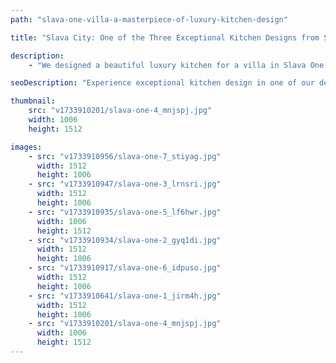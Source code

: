 ```yaml
---
path: "slava-one-villa-a-masterpiece-of-luxury-kitchen-design"

title: "Slava City: One of the Three Exceptional Kitchen Designs from Slava City"

description:
    - "We designed a beautiful luxury kitchen for a villa in Slava One. Our team carefully chose high-quality materials and modern appliances to create the perfect cooking space. The kitchen has plenty of room to move around and store everything neatly. We made sure it looks beautiful while being easy to use every day. Whether cooking family meals or hosting dinner parties, this new kitchen makes everything simpler and more enjoyable. The design also adds great value to the home."

seoDescription: "Experience exceptional kitchen design in one of our designed villas in Slava City, featuring premium materials, modern appliances, and smart storage solutions. Transform your space with our expert designers. Create a stunning kitchen perfect for family meals and entertaining, with seamless functionality."

thumbnail:
    src: "v1733910201/slava-one-4_mnjspj.jpg"
    width: 1006
    height: 1512

images:
    - src: "v1733910956/slava-one-7_stiyag.jpg"
      width: 1512
      height: 1006
    - src: "v1733910947/slava-one-3_lrnsri.jpg"
      width: 1512
      height: 1006
    - src: "v1733910935/slava-one-5_lf6hwr.jpg"
      width: 1006
      height: 1512
    - src: "v1733910934/slava-one-2_gyq1di.jpg"
      width: 1512
      height: 1006
    - src: "v1733910917/slava-one-6_idpuso.jpg"
      width: 1512
      height: 1006
    - src: "v1733910641/slava-one-1_jirm4h.jpg"
      width: 1512
      height: 1006
    - src: "v1733910201/slava-one-4_mnjspj.jpg"
      width: 1006
      height: 1512
---
```

